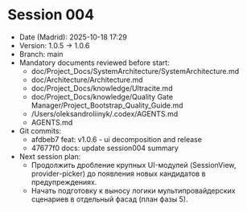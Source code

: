 # Session 004

- Date (Madrid): 2025-10-18 17:29
- Version: 1.0.5 → 1.0.6
- Branch: main
- Mandatory documents reviewed before start:
  - doc/Project_Docs/SystemArchitecture/SystemArchitecture.md
  - doc/Architecture/Architecture.md
  - doc/Project_Docs/knowledge/Ultracite.md
  - doc/Project_Docs/knowledge/Quality Gate Manager/Project_Bootstrap_Quality_Guide.md
  - /Users/oleksandroliinyk/.codex/AGENTS.md
  - AGENTS.md
- Git commits:
  - afdbeb7 feat: v1.0.6 - ui decomposition and release
  - 47677f0 docs: update session004 summary
- Next session plan:
  - Продолжить дробление крупных UI-модулей (SessionView, provider-picker) до появления новых кандидатов в предупреждениях.
  - Начать подготовку к выносу логики мультипровайдерских сценариев в отдельный фасад (план фазы 5).
